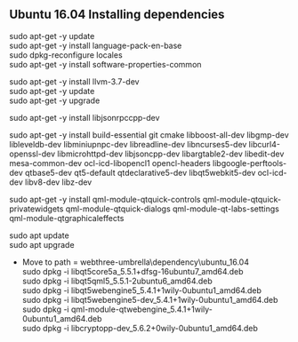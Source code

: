 ## Ubuntu 16.04 Installing dependencies

sudo apt-get -y update		
sudo apt-get -y install language-pack-en-base		
sudo dpkg-reconfigure locales		
sudo apt-get -y install software-properties-common		

sudo apt-get -y install llvm-3.7-dev		
sudo apt-get -y update		
sudo apt-get -y upgrade		

sudo apt-get -y install libjsonrpccpp-dev		

sudo apt-get -y install build-essential git cmake libboost-all-dev libgmp-dev libleveldb-dev libminiupnpc-dev libreadline-dev libncurses5-dev libcurl4-openssl-dev libmicrohttpd-dev libjsoncpp-dev libargtable2-dev libedit-dev mesa-common-dev ocl-icd-libopencl1 opencl-headers libgoogle-perftools-dev qtbase5-dev qt5-default qtdeclarative5-dev libqt5webkit5-dev ocl-icd-dev libv8-dev libz-dev		

sudo apt-get -y install qml-module-qtquick-controls qml-module-qtquick-privatewidgets qml-module-qtquick-dialogs qml-module-qt-labs-settings qml-module-qtgraphicaleffects		

sudo apt update		
sudo apt upgrade		

* Move to path = webthree-umbrella\dependency\ubuntu_16.04     
sudo dpkg -i libqt5core5a_5.5.1+dfsg-16ubuntu7_amd64.deb		
sudo dpkg -i libqt5qml5_5.5.1-2ubuntu6_amd64.deb		
sudo dpkg -i libqt5webengine5_5.4.1+1wily-0ubuntu1_amd64.deb		
sudo dpkg -i libqt5webengine5-dev_5.4.1+1wily-0ubuntu1_amd64.deb		
sudo dpkg -i qml-module-qtwebengine_5.4.1+1wily-0ubuntu1_amd64.deb		
sudo dpkg -i libcryptopp-dev_5.6.2+0wily-0ubuntu1_amd64.deb		

